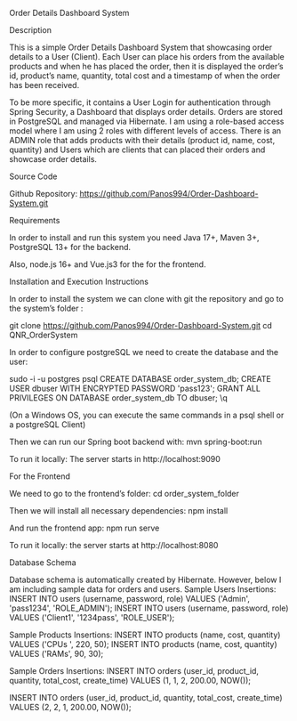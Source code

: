 Order Details Dashboard System

Description

This is a simple Order Details Dashboard System that showcasing order details to a User (Client). Each User can place his orders from the available products and when he has placed the order, then it is  displayed the order’s id, product’s name, quantity, total cost and a timestamp of when the order has been received.


To be more specific, it contains a User Login for authentication through Spring Security, a Dashboard that displays order details. Orders are stored in PostgreSQL and managed via Hibernate. I am using a role-based access model where I am using 2 roles with different levels of access. There is an ADMIN role that adds products with their details (product id, name, cost, quantity) and Users which are clients that can placed their orders and showcase order details. 







Source Code

Github Repository: https://github.com/Panos994/Order-Dashboard-System.git 








Requirements

In order to install and run this system you need Java 17+, Maven 3+, PostgreSQL 13+ for the backend. 

Also, node.js 16+ and Vue.js3 for the for the frontend. 






Installation and Execution Instructions 

In order to install the system we can clone with git the repository and go to the system’s folder :

git clone https://github.com/Panos994/Order-Dashboard-System.git
cd QNR_OrderSystem

In order to configure postgreSQL we need to create the database and the user: 

sudo -i -u postgres
psql
CREATE DATABASE order_system_db;
CREATE USER dbuser WITH ENCRYPTED PASSWORD 'pass123';
GRANT ALL PRIVILEGES ON DATABASE order_system_db TO dbuser;
\q

(On a Windows OS, you can execute the same commands in a psql shell or a postgreSQL Client)


Then we can run our Spring boot backend with: 
mvn spring-boot:run


To run it locally: 
The server starts in http://localhost:9090


For the Frontend

We need to go to the frontend’s folder:
cd order_system_folder

Then we will install all necessary dependencies:
npm install

And run the frontend app:
npm run serve


To run it locally: 
the server starts at http://localhost:8080 









Database Schema

Database schema is automatically created by Hibernate. However, below I am including sample data for orders and users.
Sample Users Insertions:
INSERT INTO users (username, password, role) VALUES ('Admin', 'pass1234', 'ROLE_ADMIN'); 
INSERT INTO users (username, password, role) VALUES ('Client1', '1234pass', 'ROLE_USER');







Sample Products Insertions:
INSERT INTO products (name, cost, quantity) VALUES ('CPUs ', 220, 50); 
INSERT INTO products (name, cost, quantity) VALUES ('RAMs', 90, 30);


Sample Orders Insertions: 
INSERT INTO orders (user_id, product_id, quantity, total_cost, create_time) VALUES (1, 1, 2, 200.00, NOW()); 

INSERT INTO orders (user_id, product_id, quantity, total_cost, create_time) VALUES (2, 2, 1, 200.00, NOW());
